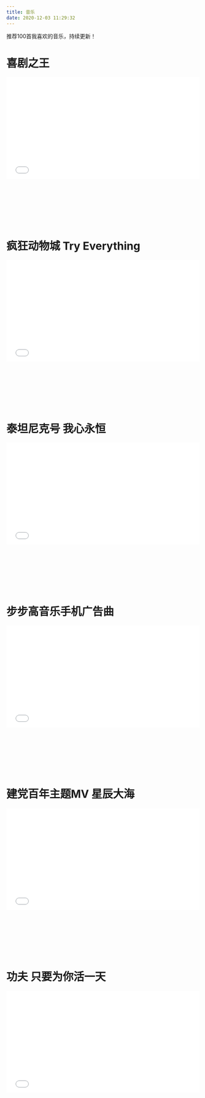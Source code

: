 ```yaml
---
title: 音乐
date: 2020-12-03 11:29:32
---
```


推荐100首我喜欢的音乐，持续更新！

# 喜剧之王

<div style="position: relative; width: 100%; height: 0; padding-bottom: 75%;">
<iframe src="//player.bilibili.com/player.html?aid=464475706&bvid=BV16L411M7RX&cid=449481829&page=1" scrolling="no" border="0" frameborder="no" framespacing="0" allowfullscreen="true" style="position: absolute; width: 100%; height: 70%; Left: 0; top: 0;"></iframe></div>

# 疯狂动物城 Try Everything

<div style="position: relative; width: 100%; height: 0; padding-bottom: 75%;">
<iframe src="//player.bilibili.com/player.html?aid=583880489&bvid=BV1hz4y1D7JP&cid=216508258&page=1" scrolling="no" border="0" frameborder="no" framespacing="0" allowfullscreen="true" style="position: absolute; width: 100%; height: 70%; Left: 0; top: 0;"></iframe></div>

# 泰坦尼克号 我心永恒

<div style="position: relative; width: 100%; height: 0; padding-bottom: 75%;">
<iframe src="//player.bilibili.com/player.html?aid=419868030&bvid=BV1P341167qB&cid=386977386&page=1" scrolling="no" border="0" frameborder="no" framespacing="0" allowfullscreen="true" style="position: absolute; width: 100%; height: 70%; Left: 0; top: 0;"></iframe></div>

# 步步高音乐手机广告曲

<div style="position: relative; width: 100%; height: 0; padding-bottom: 75%;">
<iframe src="//player.bilibili.com/player.html?aid=373022852&bvid=BV1CZ4y1G7Xk&cid=262711213&page=1" scrolling="no" border="0" frameborder="no" framespacing="0" allowfullscreen="true" style="position: absolute; width: 100%; height: 70%; Left: 0; top: 0;"></iframe></div>

# 建党百年主题MV 星辰大海

<div style="position: relative; width: 100%; height: 0; padding-bottom: 75%;">
<iframe src="//player.bilibili.com/player.html?aid=418375587&bvid=BV1pV41177SM&cid=348107945&page=1" scrolling="no" border="0" frameborder="no" framespacing="0" allowfullscreen="true" style="position: absolute; width: 100%; height: 70%; Left: 0; top: 0;"></iframe></div>

# 功夫 只要为你活一天

<div style="position: relative; width: 100%; height: 0; padding-bottom: 75%;">
<iframe src="//player.bilibili.com/player.html?aid=590898327&bvid=BV1kq4y1R7Cb&cid=421771063&page=1" scrolling="no" border="0" frameborder="no" framespacing="0" allowfullscreen="true" style="position: absolute; width: 100%; height: 70%; Left: 0; top: 0;"></iframe></div>